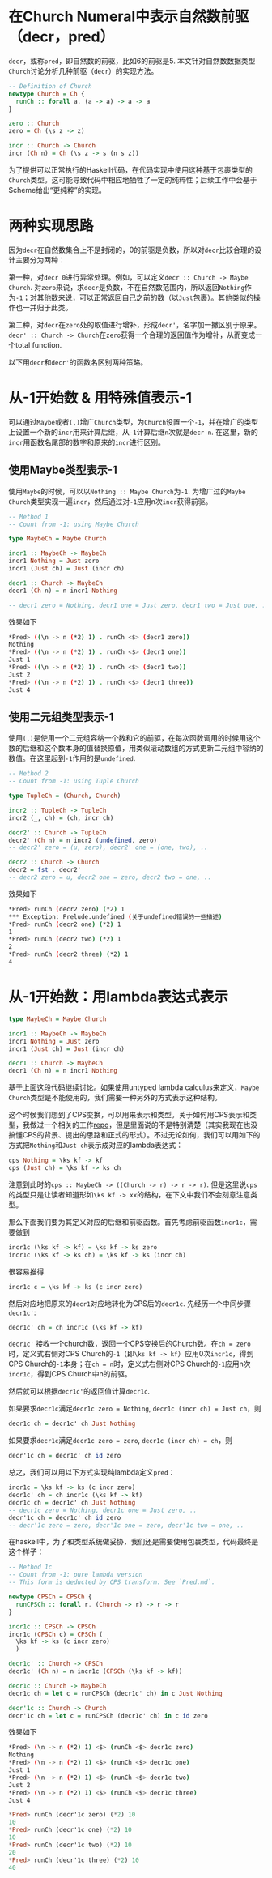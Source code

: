 # 在Church Numeral中表示自然数前驱（decr，pred）

`decr`，或称`pred`，即自然数的前驱，比如6的前驱是5. 本文针对自然数数据类型`Church`讨论分析几种前驱（`decr`）的实现方法。

```haskell
-- Definition of Church
newtype Church = Ch {
  runCh :: forall a. (a -> a) -> a -> a
}

zero :: Church
zero = Ch (\s z -> z)  

incr :: Church -> Church
incr (Ch n) = Ch (\s z -> s (n s z)) 
```

为了提供可以正常执行的Haskell代码，在代码实现中使用这种基于包裹类型的`Church`类型。这可能导致代码中相应地牺牲了一定的纯粹性；后续工作中会基于Scheme给出“更纯粹”的实现。

# 两种实现思路

因为`decr`在自然数集合上不是封闭的，0的前驱是负数，所以对`decr`比较合理的设计主要分为两种：

第一种，对`decr 0`进行异常处理。例如，可以定义`decr :: Church -> Maybe Church`. 对`zero`来说，求`decr`是负数，不在自然数范围内，所以返回`Nothing`作为`-1`；对其他数来说，可以正常返回自己之前的数（以`Just`包裹）。其他类似的操作也一并归于此类。


第二种，对`decr`在`zero`处的取值进行增补，形成`decr'`，名字加一撇区别于原来。`decr' :: Church -> Church`在`zero`获得一个合理的返回值作为增补，从而变成一个total function. 

以下用`decr`和`decr'`的函数名区别两种策略。

# 从-1开始数 & 用特殊值表示-1

可以通过`Maybe`或者`(,)`增广`Church`类型，为`Church`设置一个`-1`，并在增广的类型上设置一个新的`incr`用来计算后继，从`-1`计算后继`n`次就是`decr n`. 在这里，新的`incr`用函数名尾部的数字和原来的`incr`进行区别。

## 使用Maybe类型表示-1

使用`Maybe`的时候，可以以`Nothing :: Maybe Church`为`-1`. 为增广过的`Maybe Church`类型实现一遍`incr`，然后通过对`-1`应用n次`incr`获得前驱。

```haskell
-- Method 1
-- Count from -1: using Maybe Church

type MaybeCh = Maybe Church

incr1 :: MaybeCh -> MaybeCh
incr1 Nothing = Just zero
incr1 (Just ch) = Just (incr ch)

decr1 :: Church -> MaybeCh
decr1 (Ch n) = n incr1 Nothing 

-- decr1 zero = Nothing, decr1 one = Just zero, decr1 two = Just one, ..
```

效果如下

```bash
*Pred> ((\n -> n (*2) 1) . runCh <$> (decr1 zero)) 
Nothing
*Pred> ((\n -> n (*2) 1) . runCh <$> (decr1 one)) 
Just 1
*Pred> ((\n -> n (*2) 1) . runCh <$> (decr1 two)) 
Just 2
*Pred> ((\n -> n (*2) 1) . runCh <$> (decr1 three)) 
Just 4
```

## 使用二元组类型表示-1

使用`(,)`是使用一个二元组容纳一个数和它的前驱，在每次函数调用的时候用这个数的后继和这个数本身的值替换原值，用类似滚动数组的方式更新二元组中容纳的数值。在这里起到`-1`作用的是`undefined`.

```haskell
-- Method 2
-- Count from -1: using Tuple Church

type TupleCh = (Church, Church)

incr2 :: TupleCh -> TupleCh
incr2 (_, ch) = (ch, incr ch)

decr2' :: Church -> TupleCh
decr2' (Ch n) = n incr2 (undefined, zero) 
-- decr2' zero = (u, zero), decr2' one = (one, two), ..

decr2 :: Church -> Church
decr2 = fst . decr2'
-- decr2 zero = u, decr2 one = zero, decr2 two = one, ..
```

效果如下

```bash
*Pred> runCh (decr2 zero) (*2) 1
*** Exception: Prelude.undefined (关于undefined错误的一些描述)
*Pred> runCh (decr2 one) (*2) 1
1
*Pred> runCh (decr2 two) (*2) 1
2
*Pred> runCh (decr2 three) (*2) 1
4
```

# 从-1开始数：用lambda表达式表示

```haskell
type MaybeCh = Maybe Church

incr1 :: MaybeCh -> MaybeCh
incr1 Nothing = Just zero
incr1 (Just ch) = Just (incr ch)

decr1 :: Church -> MaybeCh
decr1 (Ch n) = n incr1 Nothing 
```

基于上面这段代码继续讨论。如果使用untyped lambda calculus来定义，`Maybe Church`类型是不能使用的，我们需要一种另外的方式表示这种结构。

这个时候我们想到了CPS变换，可以用来表示和类型。关于如何用CPS表示和类型，我做过一个相关的工作[repo](https://github.com/WinterShiver/CPS-Type)，但是里面说的不是特别清楚（其实我现在也没搞懂CPS的背景、提出的思路和正式的形式）。不过无论如何，我们可以用如下的方式把`Nothing`和`Just ch`表示成对应的lambda表达式：

```haskell
cps Nothing = \ks kf -> kf
cps (Just ch) = \ks kf -> ks ch
```

注意到此时的`cps :: MaybeCh -> ((Church -> r) -> r -> r)`. 但是这里说`cps`的类型只是让读者知道形如`\ks kf -> xx`的结构，在下文中我们不会刻意注意类型。

那么下面我们要为其定义对应的后继和前驱函数。首先考虑前驱函数`incr1c`，需要做到

```haskell
incr1c (\ks kf -> kf) = \ks kf -> ks zero
incr1c (\ks kf -> ks ch) = \ks kf -> ks (incr ch)
```

很容易推得

```haskell
incr1c c = \ks kf -> ks (c incr zero)
```

然后对应地把原来的`decr1`对应地转化为CPS后的`decr1c`. 先经历一个中间步骤`decr1c'`:

```haskell
decr1c' ch = ch incr1c (\ks kf -> kf)
```

`decr1c'` 接收一个church数，返回一个CPS变换后的Church数。在`ch = zero`时，定义式右侧对CPS Church的`-1`（即`\ks kf -> kf`）应用0次`incr1c`，得到CPS Church的`-1`本身；在`ch = n`时，定义式右侧对CPS Church的`-1`应用n次`incr1c`，得到CPS Church中n的前驱。

然后就可以根据`decr1c'`的返回值计算`decr1c`. 

如果要求`decr1c`满足`decr1c zero = Nothing`, `decr1c (incr ch) = Just ch`，则

```haskell
decr1c ch = decr1c' ch Just Nothing
```

如果要求`decr1c`满足`decr1c zero = zero`, `decr1c (incr ch) = ch`，则

```haskell
decr'1c ch = decr1c' ch id zero
```

总之，我们可以用以下方式实现纯lambda定义`pred`：

```haskell
incr1c = \ks kf -> ks (c incr zero) 
decr1c' ch = ch incr1c (\ks kf -> kf)
decr1c ch = decr1c' ch Just Nothing 
-- decr1c zero = Nothing, decr1c one = Just zero, ..
decr'1c ch = decr1c' ch id zero
-- decr'1c zero = zero, decr'1c one = zero, decr'1c two = one, ..
```

在haskell中，为了和类型系统做妥协，我们还是需要使用包裹类型，代码最终是这个样子：

```haskell
-- Method 1c
-- Count from -1: pure lambda version
-- This form is deducted by CPS transform. See `Pred.md`.

newtype CPSCh = CPSCh {
  runCPSCh :: forall r. (Church -> r) -> r -> r
}

incr1c :: CPSCh -> CPSCh
incr1c (CPSCh c) = CPSCh (
  \ks kf -> ks (c incr zero) 
  )

decr1c' :: Church -> CPSCh
decr1c' (Ch n) = n incr1c (CPSCh (\ks kf -> kf))

decr1c :: Church -> MaybeCh
decr1c ch = let c = runCPSCh (decr1c' ch) in c Just Nothing

decr'1c :: Church -> Church
decr'1c ch = let c = runCPSCh (decr1c' ch) in c id zero
```

效果如下

```bash
*Pred> (\n -> n (*2) 1) <$> (runCh <$> decr1c zero)
Nothing
*Pred> (\n -> n (*2) 1) <$> (runCh <$> decr1c one)
Just 1
*Pred> (\n -> n (*2) 1) <$> (runCh <$> decr1c two)
Just 2
*Pred> (\n -> n (*2) 1) <$> (runCh <$> decr1c three)
Just 4
```

```haskell
*Pred> runCh (decr'1c zero) (*2) 10
10
*Pred> runCh (decr'1c one) (*2) 10
10
*Pred> runCh (decr'1c two) (*2) 10
20
*Pred> runCh (decr'1c three) (*2) 10
40
```
